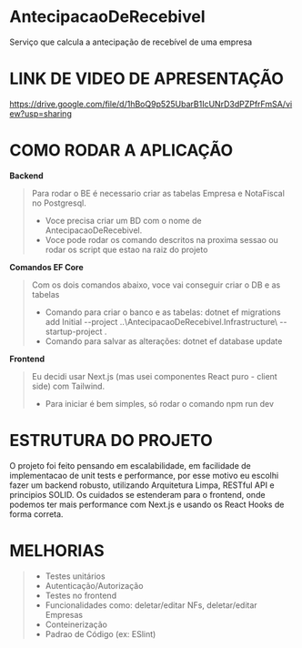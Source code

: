 # AntecipacaoDeRecebivel
Serviço que calcula a antecipação de recebível de uma empresa

# LINK DE VIDEO DE APRESENTAÇÃO

https://drive.google.com/file/d/1hBoQ9p525UbarB1IcUNrD3dPZPfrFmSA/view?usp=sharing



# COMO RODAR A APLICAÇÃO

**Backend**
> Para rodar o BE é necessario criar as tabelas Empresa e NotaFiscal no Postgresql.
> - Voce precisa criar um BD com o nome de AntecipacaoDeRecebivel.
> - Voce pode rodar os comando descritos na proxima sessao ou rodar os script que estao na raiz do projeto

**Comandos EF Core**
> Com os dois comandos abaixo, voce vai conseguir criar o DB e as tabelas
> - Comando para criar o banco e as tabelas: dotnet ef migrations add Initial --project ..\AntecipacaoDeRecebivel.Infrastructure\ --startup-project .
> - Comando para salvar as alterações: dotnet ef database update

**Frontend**
> Eu decidi usar Next.js (mas usei componentes React puro - client side) com Tailwind.
> - Para iniciar é bem simples, só rodar o comando npm run dev


# ESTRUTURA DO PROJETO

O projeto foi feito pensando em escalabilidade, em facilidade de implementacao de unit tests e performance, por esse motivo eu escolhi fazer um backend robusto, utilizando Arquitetura Limpa, RESTful API e principios SOLID. Os cuidados se estenderam para o frontend, onde podemos ter mais performance com Next.js e usando os React Hooks de forma correta.


# MELHORIAS

> - Testes unitários
> - Autenticação/Autorização
> - Testes no frontend
> - Funcionalidades como: deletar/editar NFs, deletar/editar Empresas
> - Conteinerização
> - Padrao de Código (ex: ESlint)